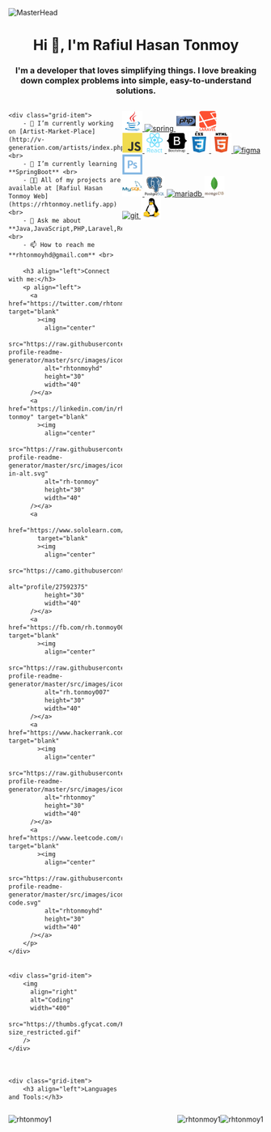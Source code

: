![MasterHead](https://mir-s3-cdn-cf.behance.net/project_modules/max_1200/54b6c068097599.5b50bca476b9b.gif)





<style>
    .grid-container {
      display: grid;
      column-gap: auto;
      grid-template-columns: auto auto ;
    
      padding: auto;
    }
    
    .grid-item {
      background-color: rgba(255, 255, 255, 0.8);
     
      padding: auto;
 
    }
    </style>

<h1 align="center">Hi 👋, I'm Rafiul Hasan Tonmoy</h1>
<h3 align="center">
  I'm a developer that loves simplifying things. I love breaking down complex
  problems into simple, easy-to-understand solutions.
</h3>

<div class="grid-container">
        
    <div class="grid-item">
        - 🔭 I’m currently working on [Artist-Market-Place](http://v-generation.com/artists/index.php) <br>
        - 🌱 I’m currently learning **SpringBoot** <br>
        - 👨‍💻 All of my projects are available at [Rafiul Hasan Tonmoy Web](https://rhtonmoy.netlify.app) <br>
        - 💬 Ask me about **Java,JavaScript,PHP,Laravel,React** <br>
        - 📫 How to reach me **rhtonmoyhd@gmail.com** <br>

        <h3 align="left">Connect with me:</h3>
        <p align="left">
          <a href="https://twitter.com/rhtonmoyhd" target="blank"
            ><img
              align="center"
              src="https://raw.githubusercontent.com/rahuldkjain/github-profile-readme-generator/master/src/images/icons/Social/twitter.svg"
              alt="rhtonmoyhd"
              height="30"
              width="40"
          /></a>
          <a href="https://linkedin.com/in/rh-tonmoy" target="blank"
            ><img
              align="center"
              src="https://raw.githubusercontent.com/rahuldkjain/github-profile-readme-generator/master/src/images/icons/Social/linked-in-alt.svg"
              alt="rh-tonmoy"
              height="30"
              width="40"
          /></a>
          <a
            href="https://www.sololearn.com/profile/27592375"
            target="blank"
            ><img
              align="center"
              src="https://camo.githubusercontent.com/f1ee911be55392f64c85a84ddba0decf4d3d2fa6629fb2d2de860abd9469e810/68747470733a2f2f7777772e736f6c6f6c6561726e2e636f6d2f496d616765732f66617669636f6e2e69636f"
              alt="profile/27592375"
              height="30"
              width="40"
          /></a>
          <a href="https://fb.com/rh.tonmoy007" target="blank"
            ><img
              align="center"
              src="https://raw.githubusercontent.com/rahuldkjain/github-profile-readme-generator/master/src/images/icons/Social/facebook.svg"
              alt="rh.tonmoy007"
              height="30"
              width="40"
          /></a>
          <a href="https://www.hackerrank.com/rhtonmoy" target="blank"
            ><img
              align="center"
              src="https://raw.githubusercontent.com/rahuldkjain/github-profile-readme-generator/master/src/images/icons/Social/hackerrank.svg"
              alt="rhtonmoy"
              height="30"
              width="40"
          /></a>
          <a href="https://www.leetcode.com/rhtonmoyhd" target="blank"
            ><img
              align="center"
              src="https://raw.githubusercontent.com/rahuldkjain/github-profile-readme-generator/master/src/images/icons/Social/leet-code.svg"
              alt="rhtonmoyhd"
              height="30"
              width="40"
          /></a>
        </p>
    </div>
   

    <div class="grid-item">
        <img
          align="right"
          alt="Coding"
          width="400"
          src="https://thumbs.gfycat.com/KnobbyJoyfulDeermouse-size_restricted.gif"
        />
    </div>



    <div class="grid-item">
        <h3 align="left">Languages and Tools:</h3>
<p align="left">
  <!-- back End -->

  <a href="https://www.java.com" target="_blank" rel="noreferrer">
    <img
      src="https://raw.githubusercontent.com/devicons/devicon/master/icons/java/java-original.svg"
      alt="java"
      width="40"
      height="40"
    />
  </a>

  <a href="https://spring.io/" target="_blank" rel="noreferrer">
    <img
      src="https://www.vectorlogo.zone/logos/springio/springio-icon.svg"
      alt="spring"
      width="40"
      height="40"
    />
  </a>

  <a href="https://www.php.net" target="_blank" rel="noreferrer">
    <img
      src="https://raw.githubusercontent.com/devicons/devicon/master/icons/php/php-original.svg"
      alt="php"
      width="40"
      height="40"
    />
  </a>

  <a href="https://laravel.com/" target="_blank" rel="noreferrer">
    <img
      src="https://raw.githubusercontent.com/devicons/devicon/master/icons/laravel/laravel-plain-wordmark.svg"
      alt="laravel"
      width="40"
      height="40"
    />
  </a>

  <br>

  <!-- Front End -->

  <a href="https://developer.mozilla.org/en-US/docs/Web/JavaScript" target="_blank" rel="noreferrer">
  <img
    src="https://raw.githubusercontent.com/devicons/devicon/master/icons/javascript/javascript-original.svg"
    alt="javascript"
    width="40"
    height="40"
  />
</a>

<a href="https://reactjs.org/" target="_blank" rel="noreferrer">
    <img
      src="https://raw.githubusercontent.com/devicons/devicon/master/icons/react/react-original-wordmark.svg"
      alt="react"
      width="40"
      height="40"
    />
  </a>

  <a href="https://getbootstrap.com" target="_blank" rel="noreferrer">
    <img
      src="https://raw.githubusercontent.com/devicons/devicon/master/icons/bootstrap/bootstrap-plain-wordmark.svg"
      alt="bootstrap"
      width="40"
      height="40"
    />
  </a>

  <a href="https://www.w3schools.com/css/" target="_blank" rel="noreferrer">
    <img
      src="https://raw.githubusercontent.com/devicons/devicon/master/icons/css3/css3-original-wordmark.svg"
      alt="css3"
      width="40"
      height="40"
    />
  </a>

  <a href="https://www.w3.org/html/" target="_blank" rel="noreferrer">
    <img
      src="https://raw.githubusercontent.com/devicons/devicon/master/icons/html5/html5-original-wordmark.svg"
      alt="html5"
      width="40"
      height="40"
    />
  </a>

  <a href="https://www.figma.com/" target="_blank" rel="noreferrer">
    <img
      src="https://www.vectorlogo.zone/logos/figma/figma-icon.svg"
      alt="figma"
      width="40"
      height="40"
    />
  </a>

  <a href="https://www.photoshop.com/en" target="_blank" rel="noreferrer">
    <img
      src="https://raw.githubusercontent.com/devicons/devicon/master/icons/photoshop/photoshop-line.svg"
      alt="photoshop"
      width="40"
      height="40"
    />
  </a>


  <!-- DB -->

  <br>

  <a href="https://www.mysql.com/" target="_blank" rel="noreferrer">
    <img
      src="https://raw.githubusercontent.com/devicons/devicon/master/icons/mysql/mysql-original-wordmark.svg"
      alt="mysql"
      width="40"
      height="40"
    />
  </a>

  <a href="https://www.postgresql.org" target="_blank" rel="noreferrer">
    <img
      src="https://raw.githubusercontent.com/devicons/devicon/master/icons/postgresql/postgresql-original-wordmark.svg"
      alt="postgresql"
      width="40"
      height="40"
    />
  </a>

  <a href="https://mariadb.org/" target="_blank" rel="noreferrer">
    <img
      src="https://www.vectorlogo.zone/logos/mariadb/mariadb-icon.svg"
      alt="mariadb"
      width="40"
      height="40"
    />
  </a>


  <a href="https://www.mongodb.com/" target="_blank" rel="noreferrer">
    <img
      src="https://raw.githubusercontent.com/devicons/devicon/master/icons/mongodb/mongodb-original-wordmark.svg"
      alt="mongodb"
      width="40"
      height="40"
    />
  </a>

  <br>

  <!-- DEVOPS -->

  <a href="https://git-scm.com/" target="_blank" rel="noreferrer">
    <img
      src="https://www.vectorlogo.zone/logos/git-scm/git-scm-icon.svg"
      alt="git"
      width="40"
      height="40"
    />
  </a>

  <a href="https://www.linux.org/" target="_blank" rel="noreferrer">
    <img
      src="https://raw.githubusercontent.com/devicons/devicon/master/icons/linux/linux-original.svg"
      alt="linux"
      width="40"
      height="40"
    />
  </a>

</p>
        </div>  
    <div class="grid-item">  <p>
        <img
          align="right"
          src="https://github-readme-streak-stats.herokuapp.com/?user=rhtonmoy1&"
          alt="rhtonmoy1"
        />
      </p></div>
    <div class="grid-item">
        <p>
            <img
              align="left"
              src="https://github-readme-stats.vercel.app/api/top-langs?username=rhtonmoy1&show_icons=true&locale=en&layout=compact"
              alt="rhtonmoy1"
            />
          </p></div>
    <div class="grid-item"><p>
        <img
          align="right"
          src="https://github-readme-stats.vercel.app/api?username=rhtonmoy1&show_icons=true&locale=en"
          alt="rhtonmoy1"
        />
      </p>
      </div>  
   
  </div>







<!-- <p align="left">
  <img
    src="https://komarev.com/ghpvc/?username=rhtonmoy1&label=Profile%20views&color=0e75b6&style=flat"
    alt="rhtonmoy1"
  />
</p>

<p align="left">
  <a href="https://twitter.com/rhtonmoyhd" target="blank"
    ><img
      src="https://img.shields.io/twitter/follow/rhtonmoyhd?logo=twitter&style=for-the-badge"
      alt="rhtonmoyhd"
  /></a>
</p> -->















